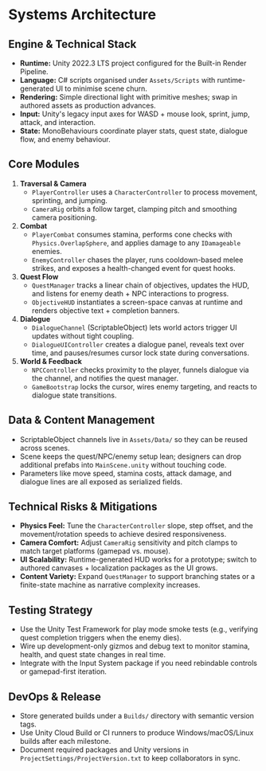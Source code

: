 # Systems Architecture

## Engine & Technical Stack
- **Runtime:** Unity 2022.3 LTS project configured for the Built-in Render Pipeline.
- **Language:** C# scripts organised under `Assets/Scripts` with runtime-generated UI to minimise scene churn.
- **Rendering:** Simple directional light with primitive meshes; swap in authored assets as production advances.
- **Input:** Unity's legacy input axes for WASD + mouse look, sprint, jump, attack, and interaction.
- **State:** MonoBehaviours coordinate player stats, quest state, dialogue flow, and enemy behaviour.

## Core Modules
1. **Traversal & Camera**
   - `PlayerController` uses a `CharacterController` to process movement, sprinting, and jumping.
   - `CameraRig` orbits a follow target, clamping pitch and smoothing camera positioning.
2. **Combat**
   - `PlayerCombat` consumes stamina, performs cone checks with `Physics.OverlapSphere`, and applies damage to any `IDamageable` enemies.
   - `EnemyController` chases the player, runs cooldown-based melee strikes, and exposes a health-changed event for quest hooks.
3. **Quest Flow**
   - `QuestManager` tracks a linear chain of objectives, updates the HUD, and listens for enemy death + NPC interactions to progress.
   - `ObjectiveHUD` instantiates a screen-space canvas at runtime and renders objective text + completion banners.
4. **Dialogue**
   - `DialogueChannel` (ScriptableObject) lets world actors trigger UI updates without tight coupling.
   - `DialogueUIController` creates a dialogue panel, reveals text over time, and pauses/resumes cursor lock state during conversations.
5. **World & Feedback**
   - `NPCController` checks proximity to the player, funnels dialogue via the channel, and notifies the quest manager.
   - `GameBootstrap` locks the cursor, wires enemy targeting, and reacts to dialogue state transitions.

## Data & Content Management
- ScriptableObject channels live in `Assets/Data/` so they can be reused across scenes.
- Scene keeps the quest/NPC/enemy setup lean; designers can drop additional prefabs into `MainScene.unity` without touching code.
- Parameters like move speed, stamina costs, attack damage, and dialogue lines are all exposed as serialized fields.

## Technical Risks & Mitigations
- **Physics Feel:** Tune the `CharacterController` slope, step offset, and the movement/rotation speeds to achieve desired responsiveness.
- **Camera Comfort:** Adjust `CameraRig` sensitivity and pitch clamps to match target platforms (gamepad vs. mouse).
- **UI Scalability:** Runtime-generated HUD works for a prototype; switch to authored canvases + localization packages as the UI grows.
- **Content Variety:** Expand `QuestManager` to support branching states or a finite-state machine as narrative complexity increases.

## Testing Strategy
- Use the Unity Test Framework for play mode smoke tests (e.g., verifying quest completion triggers when the enemy dies).
- Wire up development-only gizmos and debug text to monitor stamina, health, and quest state changes in real time.
- Integrate with the Input System package if you need rebindable controls or gamepad-first iteration.

## DevOps & Release
- Store generated builds under a `Builds/` directory with semantic version tags.
- Use Unity Cloud Build or CI runners to produce Windows/macOS/Linux builds after each milestone.
- Document required packages and Unity versions in `ProjectSettings/ProjectVersion.txt` to keep collaborators in sync.
